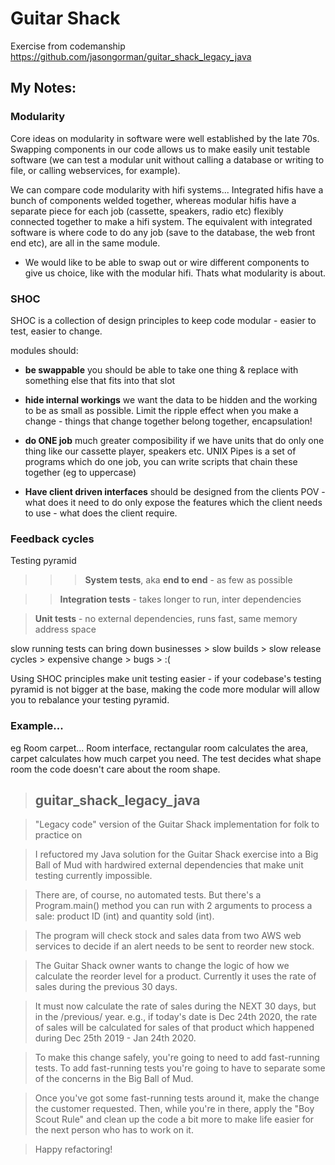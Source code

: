 # Guitar Shack

Exercise from codemanship https://github.com/jasongorman/guitar_shack_legacy_java

## My Notes:
### Modularity

Core ideas on modularity in software were well established by the late 70s. Swapping components in our code allows us to make easily unit testable software (we can test a modular unit without calling a database or writing  to file, or calling webservices, for example).

We can compare code modularity with hifi systems...
Integrated hifis have a bunch of components welded together, whereas
modular hifis have a separate piece for each job (cassette, speakers, radio etc) flexibly connected together to make a hifi system.
The equivalent with integrated software is where code to do any job (save to the database, the web front end etc), are all in the same module. 
- We would like to be able to swap out or wire different components to give us choice, like with the modular hifi.  Thats what modularity is about.


### SHOC

SHOC is a collection of design principles to keep code modular - easier to test, easier to change.

modules should:

- **be swappable**
you should be able to take one thing & replace with something else that fits into that slot

- **hide internal workings** 
we want the data to be hidden and the working to be as small as possible. Limit the ripple effect when you make a change - things that change together belong together, encapsulation!

- **do ONE job**
much greater composibility if we have units that do only one thing like our cassette player, speakers etc.  UNIX Pipes is a set of programs which do one job, you can write scripts that chain these together (eg to uppercase)

- **Have client driven interfaces**
should be designed from the clients POV - what does it need to do only expose the features which the client needs to use - what does the client require.

### Feedback cycles

Testing pyramid

>>> **System tests**, aka **end to end** - as few as possible

>> **Integration tests** - takes longer to run, inter dependencies

> **Unit tests** - no external dependencies, runs fast, same memory address space

slow running tests can bring down businesses > slow builds > slow release cycles > expensive change > bugs > :(

Using SHOC principles make unit testing easier - if your codebase's testing pyramid is not bigger at the base, making the code more modular will allow you to rebalance your testing pyramid.

### Example...

eg Room carpet... Room interface, rectangular room calculates the area, carpet calculates how much carpet you need. The test decides what shape room the code doesn't care about the room shape.



> ## guitar_shack_legacy_java

> "Legacy code" version of the Guitar Shack implementation for folk to practice on

> I refuctored my Java solution for the Guitar Shack exercise into a Big Ball of Mud with hardwired external dependencies that make unit testing currently impossible.

> There are, of course, no automated tests. But there's a Program.main() method you can run with 2 arguments to process a sale: product ID (int) and quantity sold (int).

> The program will check stock and sales data from two AWS web services to decide if an alert needs to be sent to reorder new stock.

> The Guitar Shack owner wants to change the logic of how we calculate the reorder level for a product. Currently it uses the rate of sales during the previous 30 days.

> It must now calculate the rate of sales during the NEXT 30 days, but in the /previous/ year. e.g., if today's date is Dec 24th 2020, the rate of sales will be calculated for sales of that product which happened during Dec 25th 2019 - Jan 24th 2020. 

> To make this change safely, you're going to need to add fast-running tests. To add fast-running tests you're going to have to separate some of the concerns in the Big Ball of Mud.

> Once you've got some fast-running tests around it, make the change the customer requested. Then, while you're in there, apply the "Boy Scout Rule" and clean up the code a bit more to make life easier for the next person who has to work on it.

> Happy refactoring!


